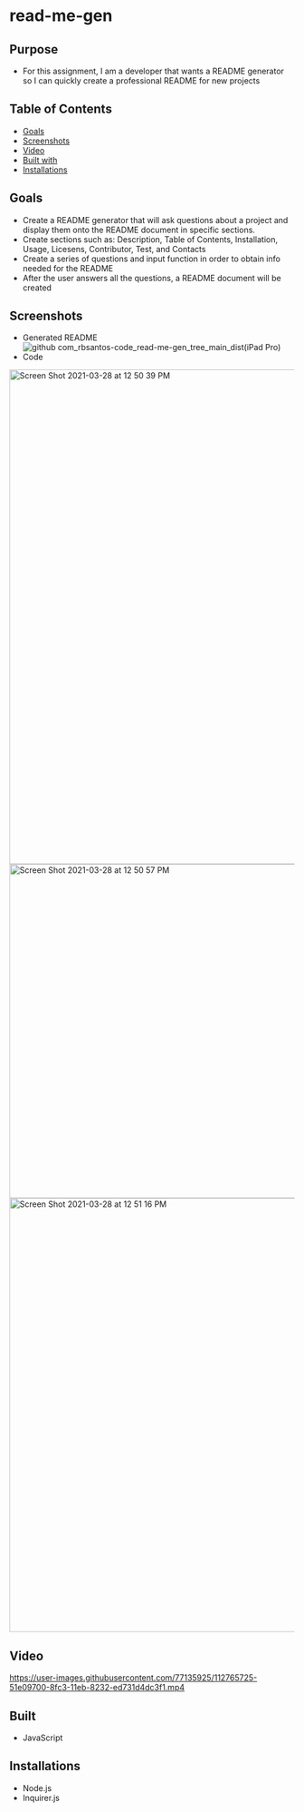 # read-me-gen

## Purpose
* For this assignment, I am a developer that wants a README generator so I can quickly create a professional README for new projects

## Table of Contents
* [Goals](#Goals)
* [Screenshots](#Screenshots)
* [Video](#Video)
* [Built with](#Built)
* [Installations](#Installations)


## Goals
* Create a README generator that will ask questions about a project and display them onto the README document in specific sections.
* Create sections such as: Description, Table of Contents, Installation, Usage, Licesens, Contributor, Test, and Contacts
* Create a series of questions and input function in order to obtain info needed for the README
* After the user answers all the questions, a README document will be created

## Screenshots
* Generated README
![github com_rbsantos-code_read-me-gen_tree_main_dist(iPad Pro)](https://user-images.githubusercontent.com/77135925/112765764-8b190700-8fc3-11eb-8faf-24f660c75ec5.png)
* Code
<img width="872" alt="Screen Shot 2021-03-28 at 12 50 39 PM" src="https://user-images.githubusercontent.com/77135925/112765927-4e014480-8fc4-11eb-8124-9428cf246e44.png">
<img width="589" alt="Screen Shot 2021-03-28 at 12 50 57 PM" src="https://user-images.githubusercontent.com/77135925/112765930-50639e80-8fc4-11eb-8230-faa461e286ee.png">
<img width="765" alt="Screen Shot 2021-03-28 at 12 51 16 PM" src="https://user-images.githubusercontent.com/77135925/112765931-5194cb80-8fc4-11eb-8444-b4adfa872927.png">


## Video
https://user-images.githubusercontent.com/77135925/112765725-51e09700-8fc3-11eb-8232-ed731d4dc3f1.mp4

## Built
* JavaScript

## Installations
* Node.js
* Inquirer.js
